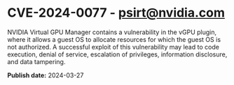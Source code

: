 # CVE-2024-0077 - psirt@nvidia.com

NVIDIA Virtual GPU Manager contains a vulnerability in the vGPU plugin, where it allows a guest OS to allocate resources for which the guest OS is not authorized. A successful exploit of this vulnerability may lead to code execution, denial of service, escalation of privileges, information disclosure, and data tampering.

**Publish date:** 2024-03-27
